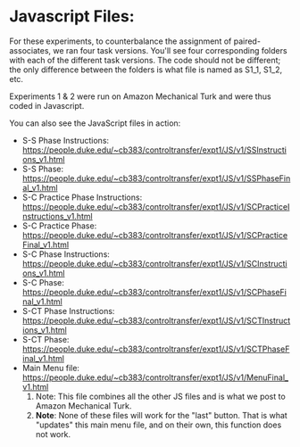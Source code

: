 # Javascript Files:

For these experiments, to counterbalance the assignment of paired-associates, we ran four task versions. You'll see four corresponding folders with each of the different task versions. The code should not be different; the only difference between the folders is what file is named as S1_1, S1_2, etc.

Experiments 1 & 2 were run on Amazon Mechanical Turk and were thus coded in Javascript.

You can also see the JavaScript files in action:
* S-S Phase Instructions: https://people.duke.edu/~cb383/controltransfer/expt1/JS/v1/SSInstructions_v1.html
* S-S Phase: https://people.duke.edu/~cb383/controltransfer/expt1/JS/v1/SSPhaseFinal_v1.html
* S-C Practice Phase Instructions: https://people.duke.edu/~cb383/controltransfer/expt1/JS/v1/SCPracticeInstructions_v1.html
* S-C Practice Phase: https://people.duke.edu/~cb383/controltransfer/expt1/JS/v1/SCPracticeFinal_v1.html
* S-C Phase Instructions: https://people.duke.edu/~cb383/controltransfer/expt1/JS/v1/SCInstructions_v1.html
* S-C Phase: https://people.duke.edu/~cb383/controltransfer/expt1/JS/v1/SCPhaseFinal_v1.html
* S-CT Phase Instructions: https://people.duke.edu/~cb383/controltransfer/expt1/JS/v1/SCTInstructions_v1.html
* S-CT Phase: https://people.duke.edu/~cb383/controltransfer/expt1/JS/v1/SCTPhaseFinal_v1.html
* Main Menu file: https://people.duke.edu/~cb383/controltransfer/expt1/JS/v1/MenuFinal_v1.html
  1. Note: This file combines all the other JS files and is what we post to Amazon Mechanical Turk. 
  1. **Note**: None of these files will work for the "last" button. That is what "updates" this main menu file, and on their own, this function does not work.
